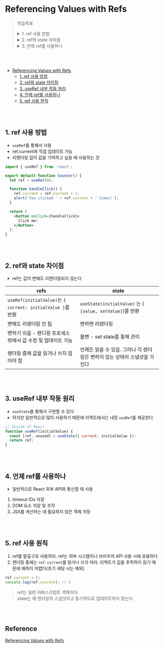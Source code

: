 # Referencing Values with Refs

> 학습목표  
> <details>
> <summary>1. ref 사용 방법</summary>
> <div>
> `useRef`를 통해서 사용, ref.current에 직접 업데이트 가능
> </div>
> </details>
> <details>
> <summary>2. ref와 state 차이점</summary>
> <div>
> ref는 값이 변해도 리렌더링되지 않는다  
> </div>
> </details>
> <details>
> <summary>3. 언제 ref를 사용하나</summary>
> <div>
> 일반적으로 React 외부 API와 통신할 때 사용
> </div>
> </details>

<br><br>

- [Referencing Values with Refs](#referencing-values-with-refs)
  - [1. ref 사용 방법](#1-ref-사용-방법)
  - [2. ref와 state 차이점](#2-ref와-state-차이점)
  - [3. useRef 내부 작동 원리](#3-useref-내부-작동-원리)
  - [4. 언제 ref를 사용하나](#4-언제-ref를-사용하나)
  - [5. ref 사용 원칙](#5-ref-사용-원칙)

<br><br>

## 1. ref 사용 방법
- `useRef`를 통해서 사용
- ref.current에 직접 업데이트 가능
- 리렌더링 없이 값을 기억하고 싶을 때 사용하는 것

```jsx
import { useRef } from 'react';

export default function Counter() {
  let ref = useRef(0);

  function handleClick() {
    ref.current = ref.current + 1;
    alert('You clicked ' + ref.current + ' times!');
  }

  return (
    <button onClick={handleClick}>
      Click me!
    </button>
  );
}
```

<br><br>

## 2. ref와 state 차이점
- ref는 값이 변해도 리렌더링되지 않는다 

| refs                                                          | state                                                                      |
| ------------------------------------------------------------- | -------------------------------------------------------------------------- |
| `useRef(initialValue)`는 `{ current: initialValue }`를 반환   | `useState(initialValue)` 는 ( `[value, setValue]`)를 반환                  |
| 변해도 리렌더링 안 됨                                         | 변하면 리렌더링                                                            |
| 변하기 쉬움 - 렌디링 프로세스 밖에서 값 수정 및 업데이트 가능 | 불변 - set state를 통해 관리                                               |
| 렌더링 중에 값을 읽거나 쓰지 않아야 함                        | 언제든 읽을 수 있음. 그러나 각 렌더링은 변하지 않는 상태의 스냅샷을 가진다 |

<br><br>

## 3. useRef 내부 작동 원리
- `useState`를 통해서 구현할 수 있다
- 하지만 일반적으로 많이 사용하기 때문에 리액트에서는 내장 `useRef`를 제공한다

```jsx
// Inside of React
function useRef(initialValue) {
  const [ref, unused] = useState({ current: initialValue });
  return ref;
}
```

<br><br>

## 4. 언제 ref를 사용하나
- 일반적으로 React 외부 API와 통신할 때 사용
1. timeout IDs 저장
2. DOM 요소 저장 및 조작
3. JSX를 계산하는 데 필요하지 않은 객체 저장

<br><br>

## 5. ref 사용 원칙
1. ref를 탈출구로 사용하라. ref는 외부 시스템이나 브라우저 API 사용 시에 유용하다
2. 렌더링 중에는 `ref.current`를 읽거나 쓰지 마라. 리액트가 값을 추적하지 않기 때문에 예측이 어렵다(초기 세팅 시는 예외)


```javascript
ref.current = 5;
console.log(ref.current); // 5
```

> ref는 일반 자바스크립트 객체이다.  
> state는 매 렌더링의 스냅샷이고 동기적으로 업데이트하지 않는다.  

<br><br>

## Reference<!-- omit in toc -->
[Referencing Values with Refs](https://react.dev/learn/referencing-values-with-refs#how-does-use-ref-work-inside)